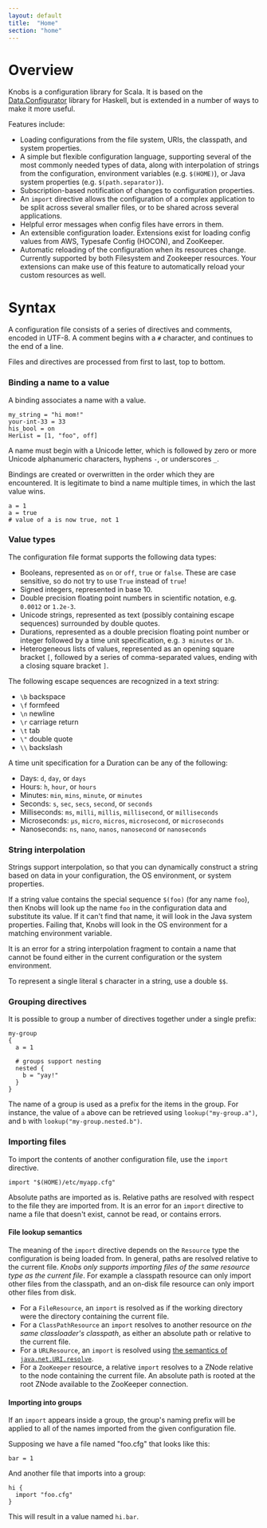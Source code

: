 ```yaml
---
layout: default
title:  "Home"
section: "home"
---
```


# Overview

<a name="overview"></a>

Knobs is a configuration library for Scala. It is based on the [Data.Configurator](https://github.com/bos/configurator/) library for Haskell, but is extended in a number of ways to make it more useful.

Features include:

  * Loading configurations from the file system, URIs, the classpath, and system properties.
  * A simple but flexible configuration language, supporting  several of the most commonly needed types of data, along with interpolation of strings from the configuration, environment variables (e.g. `$(HOME)`), or Java system properties (e.g. `$(path.separator)`).
  * Subscription-based notification of changes to configuration properties.
  * An `import` directive allows the configuration of a complex application to be split across several smaller files, or to be shared across several applications.
  * Helpful error messages when config files have errors in them.
  * An extensible configuration loader. Extensions exist for loading config values from AWS, Typesafe Config (HOCON), and ZooKeeper.
  * Automatic reloading of the configuration when its resources change. Currently supported by both Filesystem and Zookeeper resources. Your extensions can make use of this feature to automatically reload your custom resources as well.

<a name="syntax"></a>

# Syntax

A configuration file consists of a series of directives and comments, encoded in UTF-8. A comment begins with a `#` character, and continues to the end of a line.

Files and directives are processed from first to last, top to bottom.

### Binding a name to a value ###

A binding associates a name with a value.

```
my_string = "hi mom!"
your-int-33 = 33
his_bool = on
HerList = [1, "foo", off]
```

A name must begin with a Unicode letter, which is followed by zero or more Unicode alphanumeric characters, hyphens `-`, or underscores `_`.

Bindings are created or overwritten in the order which they are encountered. It is legitimate to bind a name multiple times, in which the last value wins.

```
a = 1
a = true
# value of a is now true, not 1
```

### Value types ###

The configuration file format supports the following data types:

  * Booleans, represented as `on` or `off`, `true` or `false`. These are case sensitive, so do not try to use `True` instead of `true`!
  * Signed integers, represented in base 10.
  * Double precision floating point numbers in scientific notation, e.g. `0.0012` or `1.2e-3`.
  * Unicode strings, represented as text (possibly containing escape sequences) surrounded by double quotes.
  * Durations, represented as a double precision floating point number or integer followed by a time unit specification, e.g. `3 minutes` or `1h`.
  * Heterogeneous lists of values, represented as an opening square bracket `[`, followed by a series of comma-separated values, ending with a closing square bracket `]`.

The following escape sequences are recognized in a text string:

  * `\b` backspace
  * `\f` formfeed
  * `\n` newline
  * `\r` carriage return
  * `\t` tab
  * `\"` double quote
  * `\\` backslash

A time unit specification for a Duration can be any of the following:

  * Days: `d`, `day`, or `days`
  * Hours: `h`, `hour`, or `hours`
  * Minutes: `min`, `mins`, `minute`, or `minutes`
  * Seconds: `s`, `sec`, `secs`, `second`, or `seconds`
  * Milliseconds: `ms`, `milli`, `millis`, `millisecond`, or `milliseconds`
  * Microseconds: `μs`, `micro`, `micros`, `microsecond`, or `microseconds`
  * Nanoseconds: `ns`, `nano`, `nanos`, `nanosecond` or `nanoseconds`

### String interpolation ###

Strings support interpolation, so that you can dynamically construct a string based on data in your configuration, the OS environment, or system properties.

If a string value contains the special sequence `$(foo)` (for any name `foo`), then Knobs will look up the name `foo` in the configuration data and substitute its value. If it can't find that name, it will look in the Java system properties. Failing that, Knobs will look in the OS environment for a matching environment variable.

It is an error for a string interpolation fragment to contain a name that cannot be found either in the current configuration or the system environment.

To represent a single literal `$` character in a string, use a double `$$`.

### Grouping directives ###

It is possible to group a number of directives together under a single prefix:

```
my-group
{
  a = 1

  # groups support nesting
  nested {
    b = "yay!"
  }
}
```

The name of a group is used as a prefix for the items in the group. For instance, the value of `a` above can be retrieved using `lookup("my-group.a")`, and `b` with `lookup("my-group.nested.b")`.

### Importing files ###

To import the contents of another configuration file, use the `import` directive.

```
import "$(HOME)/etc/myapp.cfg"
```

Absolute paths are imported as is. Relative paths are resolved with respect to the file they are imported from. It is an error for an `import` directive to name a file that doesn't exist, cannot be read, or contains errors.

#### File lookup semantics

The meaning of the `import` directive depends on the `Resource` type the configuration is being loaded from. In general, paths are resolved relative to the current file. *Knobs only supports importing files of the same resource type as the current file*. For example a classpath resource can only import other files from the classpath, and an on-disk file resource can only import other files from disk.

* For a `FileResource`, an `import` is resolved as if the working directory were the directory containing the current file.
* For a `ClassPathResource` an `import` resolves to another resource on _the same classloader's classpath_, as either an absolute path or relative to the current file.
* For a `URLResource`, an `import` is resolved using [the semantics of `java.net.URI.resolve`](https://docs.oracle.com/javase/8/docs/api/java/net/URI.html#resolve-java.net.URI-).
* For a `ZooKeeper` resource, a relative `import` resolves to a ZNode relative to the node containing the current file. An absolute path is rooted at the root ZNode available to the ZooKeeper connection.

#### Importing into groups

If an `import` appears inside a group, the group's naming prefix will be applied to all of the names imported from the given configuration file.

Supposing we have a file named "foo.cfg" that looks like this:

```
bar = 1
```

And another file that imports into a group:

```
hi {
  import "foo.cfg"
}
```

This will result in a value named `hi.bar`.

